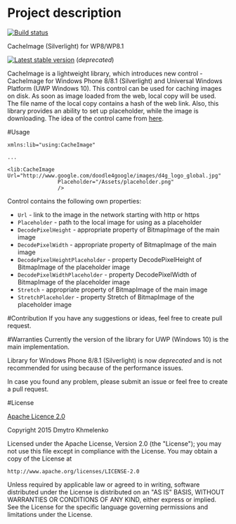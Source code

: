 # Project description
[![Build status](https://ci.appveyor.com/api/projects/status/0n3fe76exx2hx6f6?svg=true)](https://ci.appveyor.com/project/brave-warrior/cacheimage)

CacheImage (Silverlight) for WP8/WP8.1

[![Latest stable version](https://img.shields.io/nuget/v/CacheImage.svg)](https://www.nuget.org/packages/CacheImage)  (*deprecated*)

CacheImage is a lightweight library, which introduces new control - CacheImage for Windows Phone 8/8.1 (Silverlight) and Universal Windows Platform (UWP Windows 10). This control can be used for caching images on disk. As soon as image loaded from the web, local copy will be used. The file name of the local copy contains a hash of the web link. Also, this library provides an ability to set up placeholder, while the image is downloading. The idea of the control came from [here](http://chandermani.blogspot.de/2012/05/caching-images-downloaded-from-web-on.html).

#Usage
```xaml
xmlns:lib="using:CacheImage"
    
...
    
<lib:CacheImage Url="http://www.google.com/doodle4google/images/d4g_logo_global.jpg" 
                Placeholder="/Assets/placeholder.png"
                />
```
Control contains the following own properties:
- `Url` - link to the image in the network starting with http or https
- `Placeholder` - path to the local image for using as a placeholder
- `DecodePixelHeight` - appropriate property of BitmapImage of the main image
- `DecodePixelWidth` - appropriate property of BitmapImage of the main image
- `DecodePixelHeightPlaceholder` - property DecodePixelHeight of BitmapImage of the placeholder image
- `DecodePixelWidthPlaceholder` - property DecodePixelWidth of BitmapImage of the placeholder image
- `Stretch` - appropriate property of BitmapImage of the main image
- `StretchPlaceholder` - property Stretch of BitmapImage of the placeholder image

#Contribution
If you have any suggestions or ideas, feel free to create pull request.

#Warranties
Currently the version of the library for UWP (Windows 10) is the main implementation. 

Library for Windows Phone 8/8.1 (Silverlight) is now *deprecated* and is not recommended for using because of the performance issues.

In case you found any problem, please submit an issue or feel free to create a pull request.

#License

[Apache Licence 2.0](http://www.apache.org/licenses/LICENSE-2.0)

Copyright 2015 Dmytro Khmelenko

Licensed under the Apache License, Version 2.0 (the "License");
you may not use this file except in compliance with the License.
You may obtain a copy of the License at

    http://www.apache.org/licenses/LICENSE-2.0

Unless required by applicable law or agreed to in writing, software
distributed under the License is distributed on an "AS IS" BASIS,
WITHOUT WARRANTIES OR CONDITIONS OF ANY KIND, either express or implied.
See the License for the specific language governing permissions and
limitations under the License.
